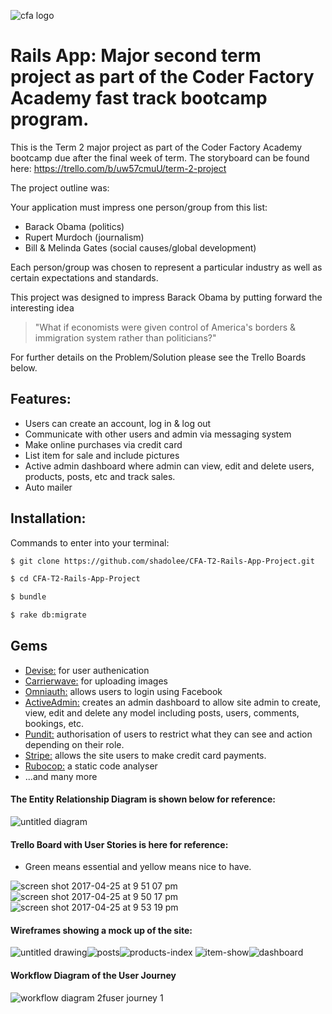 ![cfa logo](https://cloud.githubusercontent.com/assets/24615235/25382343/8fe7765a-29fa-11e7-80d0-11763718ac10.jpeg)

# Rails App: Major second term project as part of the Coder Factory Academy fast track bootcamp program.




This is the Term 2 major project as part of the Coder Factory Academy bootcamp due after the final week of term. The storyboard can be found here: https://trello.com/b/uw57cmuU/term-2-project

The project outline was:

Your application must impress one person/group from this list:
- Barack Obama (politics)
- Rupert Murdoch (journalism)
- Bill & Melinda Gates (social causes/global development)

Each person/group was chosen to represent a particular industry as well as certain expectations and standards.

This project was designed to impress Barack Obama by putting forward the interesting idea
> "What if economists were given control of America's borders & immigration system rather than politicians?"

For further details on the Problem/Solution please see the Trello Boards below.


## Features:

  - Users can create an account, log in & log out
  - Communicate with other users and admin via messaging system
  - Make online purchases via credit card
  - List item for sale and include pictures
  - Active admin dashboard where admin can view, edit and delete users, products, posts, etc and track sales.
  - Auto mailer
 
## Installation:

Commands to enter into your terminal:
```sh
$ git clone https://github.com/shadolee/CFA-T2-Rails-App-Project.git
```

```sh
$ cd CFA-T2-Rails-App-Project
```

```sh
$ bundle
```

```sh
$ rake db:migrate 
```

## Gems

- [Devise:](https://github.com/plataformatec/devise)  for user authenication
- [Carrierwave:](https://github.com/carrierwaveuploader/carrierwave) for uploading images
- [Omniauth:](https://github.com/plataformatec/devise/wiki/OmniAuth%3A-Overview) allows users to login using Facebook
- [ActiveAdmin:](https://github.com/activeadmin/activeadmin) creates an admin dashboard to allow site admin to create, view, edit and delete any model including posts, users, comments, bookings, etc.
- [Pundit:](https://github.com/elabs/pundit) authorisation of users to restrict what they can see and action depending on their role.
- [Stripe:](https://stripe.com/docs/checkout/rails) allows the site users to make credit card payments.
- [Rubocop:](https://github.com/bbatsov/rubocop) a static code analyser
- ...and many more

  
#### The Entity Relationship Diagram is shown below for reference:

![untitled diagram](https://cloud.githubusercontent.com/assets/24615235/25383670/75cb14ec-2a00-11e7-8288-a511b83adb4c.jpg)

#### Trello Board with User Stories is here for reference:
- Green means essential and yellow means nice to have.

![screen shot 2017-04-25 at 9 51 07 pm](https://cloud.githubusercontent.com/assets/24615235/25383909/6cca1a40-2a01-11e7-9dcc-534cd0b12157.png)
![screen shot 2017-04-25 at 9 50 17 pm](https://cloud.githubusercontent.com/assets/24615235/25383914/7400870e-2a01-11e7-9419-a1e08d082f5b.png) ![screen shot 2017-04-25 at 9 53 19 pm](https://cloud.githubusercontent.com/assets/24615235/25383966/a6b78be8-2a01-11e7-85a9-145ffbc98381.png)

#### Wireframes showing a mock up of the site:
![untitled drawing](https://cloud.githubusercontent.com/assets/24615235/25386006/2d07a852-2a09-11e7-8a83-af1ff335a4e6.jpg)![posts](https://cloud.githubusercontent.com/assets/24615235/25386005/2d026bc6-2a09-11e7-906d-6b1a5328c738.jpg)![products-index](https://cloud.githubusercontent.com/assets/24615235/25386004/2d015ce0-2a09-11e7-958e-1ddceaa62007.jpg)
![item-show](https://cloud.githubusercontent.com/assets/24615235/25386003/2cfee686-2a09-11e7-87ea-cbf8572f7776.jpg)![dashboard](https://cloud.githubusercontent.com/assets/24615235/25386002/2cfd1b1c-2a09-11e7-8ea3-d3f77c87d3ab.jpg)

#### Workflow Diagram of the User Journey
![workflow diagram 2fuser journey 1](https://cloud.githubusercontent.com/assets/24615235/25387359/de6bfd7e-2a0d-11e7-8764-d20eb76be1df.jpg)
